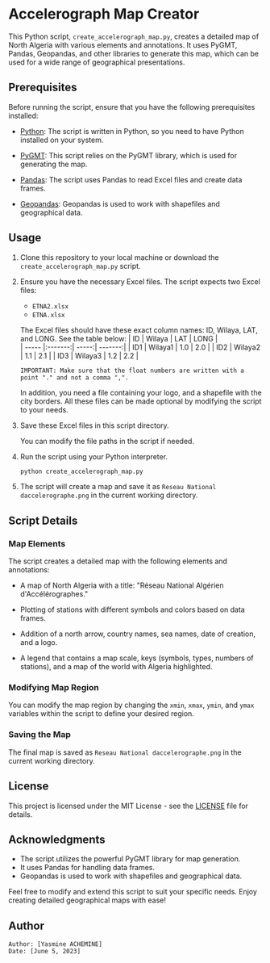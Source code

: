 # Accelerograph Map Creator

This Python script, `create_accelerograph_map.py`, creates a detailed map of North Algeria with various elements and annotations. It uses PyGMT, Pandas, Geopandas, and other libraries to generate this map, which can be used for a wide range of geographical presentations.

## Prerequisites

Before running the script, ensure that you have the following prerequisites installed:

- [Python](https://www.python.org/): The script is written in Python, so you need to have Python installed on your system.

- [PyGMT](https://www.pygmt.org/latest/install.html): This script relies on the PyGMT library, which is used for generating the map.

- [Pandas](https://pandas.pydata.org/docs/getting_started/index.html): The script uses Pandas to read Excel files and create data frames.

- [Geopandas](https://geopandas.org/en/stable/docs/install.html): Geopandas is used to work with shapefiles and geographical data.

## Usage

1. Clone this repository to your local machine or download the `create_accelerograph_map.py` script.

2. Ensure you have the necessary Excel files. The script expects two Excel files:
   - `ETNA2.xlsx`
   - `ETNA.xlsx`

   The Excel files should have these exact column names: ID, Wilaya, LAT, and LONG. See the table below:
   | ID    | Wilaya  | LAT   |   LONG  |     
   | ----- |:-------:| -----:| -------:|
   | ID1   | Wilaya1 | 1.0   |   2.0   |
   | ID2   | Wilaya2 | 1.1   |   2.1   |
   | ID3   | Wilaya3 | 1.2   |   2.2   |

   `IMPORTANT: Make sure that the float numbers are written with a point "." and not a comma ",".`

   In addition, you need a file containing your logo, and a shapefile with the city borders. All these files can be made optional by modifying the script to your needs.

4. Save these Excel files in this script directory.

   You can modify the  file paths in the script if needed.

5. Run the script using your Python interpreter.

   ```bash
   python create_accelerograph_map.py
   ```

6. The script will create a map and save it as `Reseau National daccelerographe.png` in the current working directory.

## Script Details

### Map Elements

The script creates a detailed map with the following elements and annotations:

- A map of North Algeria with a title: "Réseau National Algérien d'Accélérographes."

- Plotting of stations with different symbols and colors based on data frames.

- Addition of a north arrow, country names, sea names, date of creation, and a logo.

- A legend that contains a map scale, keys (symbols, types, numbers of stations), and a map of the world with Algeria highlighted.

### Modifying Map Region

You can modify the map region by changing the `xmin`, `xmax`, `ymin`, and `ymax` variables within the script to define your desired region.

### Saving the Map

The final map is saved as `Reseau National daccelerographe.png` in the current working directory.


## License

This project is licensed under the MIT License - see the [LICENSE](LICENSE.md/Geographic_Maps_plotting) file for details.

## Acknowledgments

- The script utilizes the powerful PyGMT library for map generation.
- It uses Pandas for handling data frames.
- Geopandas is used to work with shapefiles and geographical data.

Feel free to modify and extend this script to suit your specific needs. Enjoy creating detailed geographical maps with ease!

## Author
    Author: [Yasmine ACHEMINE]
    Date: [June 5, 2023]
